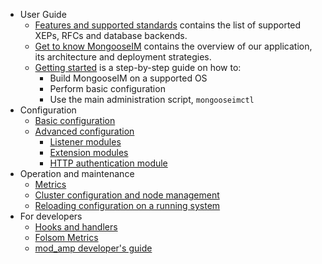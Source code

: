 
* User Guide
    * [Features and supported standards](user-guide/Features-and-supported-standards.md) contains the list of supported XEPs, RFCs and database backends.
    * [Get to know MongooseIM](user-guide/Get-to-know-MongooseIM.md) contains the overview of our application, its architecture and deployment strategies.
    * [Getting started](user-guide/Getting-started.md) is a step-by-step guide on how to:
        * Build MongooseIM on a supported OS
        * Perform basic configuration
        * Use the main administration script, `mongooseimctl`
* Configuration
    * [Basic configuration](Basic-configuration.md)
    * [Advanced configuration](Advanced-configuration.md)
        * [Listener modules](advanced-configuration/Listener-modules.md)
        * [Extension modules](advanced-configuration/Modules.md)
        * [HTTP authentication module](advanced-configuration/HTTP-authentication-module.md)
* Operation and maintenance
    * [Metrics](operation-and-maintenance/Mongoose-metrics.md)
    * [Cluster configuration and node management](operation-and-maintenance/Cluster-configuration-and-node-management.md)
    * [Reloading configuration on a running system](operation-and-maintenance/Reloading-configuration-on-a-running-system.md)
* For developers
    * [Hooks and handlers](developers-guide/Hooks-and-handlers.md)
    * [Folsom Metrics](developers-guide/REST-interface-to-metrics.md)
    * [mod_amp developer's guide](developers-guide/mod_amp_developers_guide.md)

